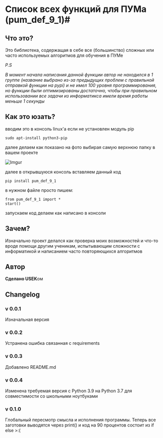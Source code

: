 # Список всех функций для ПУМа (pum_def_9_1)#

## Что это? ## 
Это библиотека, содержащая в себе все (большинство) сложных или часто используемых алгоритмов для обучения в ПУМе

_P.S_

_В момент начала написания данной функции автор не находился в 1 группе (название выбрано из-за предыдущих проблем с правильной отправкой функции на pypi) и не имел 100 уровня программирования, но функции были оптимизированы достаточно, чтобы при правильном использовании все задачи из информатикса имели время работы меньше 1 секунды_


## Как это юзать? ##
вводим это в консоль linux'а если не установлен модуль pip

    sudo apt-install python3-pip 

далее делаем как показано на фото выбирая самую верхнюю папку в вашем проекте

![Imgur](https://i.imgur.com/ty5jYAq.png)

далее в открывшуюся консоль вставляем данный код

    pip install pum_def_9_1

в нужном файле просто пишем:

    from pum_def_9_1 import *
    start()

запускаем код делаем как написано в консоли

## Зачем? ##
Изначально проект делался как проверка моих возможностей и что-то вроде помощи другим ученикам, испытывающим сложности с информатикой и написанием часто повторяющихся алгоритмов

## Автор ##
**Сделано USEK**ом

## Changelog ##

### v 0.0.1 ###

Изначальная версия

### v 0.0.2 ###

Устранена ошибка связанная с requirements

### v 0.0.3 ###

Добавлено README.md

### v 0.0.4 ###

Изменена требуемая версия с Python 3.9 на Python 3.7 для совместимости со школьными ноутбуками

### v 0.1.0 ###

Глобальный пересмотр смысла и исполнения программы. Теперь все заготовки выводятся через print() и код на 90 процентов состоит из if else >:(